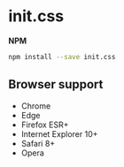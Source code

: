 # init.css

**NPM**

```sh
npm install --save init.css
```


## Browser support

* Chrome
* Edge
* Firefox ESR+
* Internet Explorer 10+
* Safari 8+
* Opera

